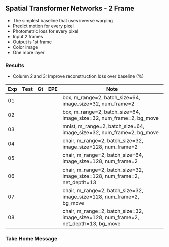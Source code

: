 ## Spatial Transformer Networks - 2 Frame 

- The simplest baseline that uses inverse warping
- Predict motion for every pixel
- Photometric loss for every pixel
- Input 2 frames
- Output is 1st frame
- Color image
- One more layer

### Results

- Column 2 and 3: Improve reconstruction loss over baseline (%) 

| Exp  | Test | Gt   | EPE  | Note |
| ---- | ---- | ---- | ---- | ---- | 
| 01   |  |  |  | box, m_range=2, batch_size=64, image_size=32, num_frame=2 |
| 02   |  |  |  | box, m_range=2, batch_size=64, image_size=32, num_frame=2, bg_move |
| 03   |  |  |  | mnist, m_range=2, batch_size=64, image_size=32, num_frame=2, bg_move |
| 04   |  |  |  | chair, m_range=2, batch_size=32, image_size=128, num_frame=2 |
| 05   |  |  |  | chair, m_range=2, batch_size=64, image_size=128, num_frame=2 |
| 06   |  |  |  | chair, m_range=2, batch_size=32, image_size=128, num_frame=2, net_depth=13 |
| 07   |  |  |  | chair, m_range=2, batch_size=32, image_size=128, num_frame=2, bg_move |
| 08   |  |  |  | chair, m_range=2, batch_size=32, image_size=128, num_frame=2, net_depth=13, bg_move |

### Take Home Message

